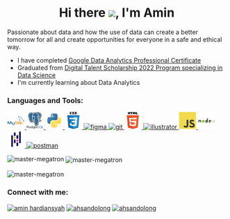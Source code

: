 <h1 align="center">Hi there <img src="https://github.com/TheDudeThatCode/TheDudeThatCode/blob/master/Assets/Hi.gif" width="30px">, I'm Amin </h1>

<p align="left">Passionate about data and how the use of data can create a better tomorrow for all and create opportunities for everyone in a safe and ethical way.</p>
<ul align="left">
  <li> I have completed <a href="https://www.coursera.org/account/accomplishments/specialization/certificate/MRGE3H2ERML5" target="_blank">Google Data Analytics Professional Certificate</a></li>
  <li>Graduated from <a href="https://digitalent.kominfo.go.id/cek-sertifikat?registrasi=149252928101-587" target="_blank">Digital Talent Scholarship 2022 Program specializing in Data Science</a></li>
  <li>I'm currently learning about Data Analytics</li>
</ul>

<h3 align="left">Languages and Tools:</h3>
<p align="left"> 
  <a href="https://www.mysql.com/" target="_blank" rel="noreferrer"> <img src="https://raw.githubusercontent.com/devicons/devicon/master/icons/mysql/mysql-original-wordmark.svg" alt="mysql" width="40" height="40"/> </a> 
  <a href="https://www.postgresql.org" target="_blank" rel="noreferrer"> <img src="https://raw.githubusercontent.com/devicons/devicon/master/icons/postgresql/postgresql-original-wordmark.svg" alt="postgresql" width="40" height="40"/> </a> 
  <a href="https://www.python.org" target="_blank" rel="noreferrer"> <img src="https://raw.githubusercontent.com/devicons/devicon/master/icons/python/python-original.svg" alt="python" width="40" height="40"/> </a> 
  <a href="https://www.w3schools.com/css/" target="_blank" rel="noreferrer"> <img src="https://raw.githubusercontent.com/devicons/devicon/master/icons/css3/css3-original-wordmark.svg" alt="css3" width="40" height="40"/> </a> 
  <a href="https://www.figma.com/" target="_blank" rel="noreferrer"> <img src="https://www.vectorlogo.zone/logos/figma/figma-icon.svg" alt="figma" width="40" height="40"/> </a> 
  <a href="https://git-scm.com/" target="_blank" rel="noreferrer"> <img src="https://www.vectorlogo.zone/logos/git-scm/git-scm-icon.svg" alt="git" width="40" height="40"/> </a> 
  <a href="https://www.w3.org/html/" target="_blank" rel="noreferrer"> <img src="https://raw.githubusercontent.com/devicons/devicon/master/icons/html5/html5-original-wordmark.svg" alt="html5" width="40" height="40"/> </a>
  <a href="https://www.adobe.com/in/products/illustrator.html" target="_blank" rel="noreferrer"> <img src="https://www.vectorlogo.zone/logos/adobe_illustrator/adobe_illustrator-icon.svg" alt="illustrator" width="40" height="40"/> </a>
  <a href="https://developer.mozilla.org/en-US/docs/Web/JavaScript" target="_blank" rel="noreferrer"> <img src="https://raw.githubusercontent.com/devicons/devicon/master/icons/javascript/javascript-original.svg" alt="javascript" width="40" height="40"/> </a>
  <a href="https://nodejs.org" target="_blank" rel="noreferrer"> <img src="https://raw.githubusercontent.com/devicons/devicon/master/icons/nodejs/nodejs-original-wordmark.svg" alt="nodejs" width="40" height="40"/> </a> 
  <a href="https://pandas.pydata.org/" target="_blank" rel="noreferrer"> <img src="https://raw.githubusercontent.com/devicons/devicon/2ae2a900d2f041da66e950e4d48052658d850630/icons/pandas/pandas-original.svg" alt="pandas" width="40" height="40"/> </a> 
  <a href="https://postman.com" target="_blank" rel="noreferrer"> <img src="https://www.vectorlogo.zone/logos/getpostman/getpostman-icon.svg" alt="postman" width="40" height="40"/> </a> </p>

<p>
  <img align="left" src="https://github-readme-stats.vercel.app/api/top-langs?username=master-megatron&show_icons=true&locale=en&layout=compact" alt="master-megatron"/>
</p>

<p>&nbsp;<img align="center" src="https://github-readme-stats.vercel.app/api?username=master-megatron&show_icons=true&locale=en" alt="master-megatron" /></p>

<p><img align="center" src="https://github-readme-streak-stats.herokuapp.com/?user=master-megatron&" alt="master-megatron" /></p>

<h3 align="left">Connect with me:</h3>
<p align="left">
<a href="https://linkedin.com/in/amin hardiansyah" target="blank"><img align="center" src="https://camo.githubusercontent.com/c8a9c5b414cd812ad6a97a46c29af67239ddaeae08c41724ff7d945fb4c047e5/68747470733a2f2f6564656e742e6769746875622e696f2f537570657254696e7949636f6e732f696d616765732f7376672f6c696e6b6564696e2e737667" alt="amin hardiansyah" height="30" width="40" /></a>
<a href="https://instagram.com/ahsandolong" target="blank"><img align="center" src="https://camo.githubusercontent.com/c9dacf0f25a1489fdbc6c0d2b41cda58b77fa210a13a886d6f99e027adfbd358/68747470733a2f2f6564656e742e6769746875622e696f2f537570657254696e7949636f6e732f696d616765732f7376672f696e7374616772616d2e737667" alt="ahsandolong" height="30" width="40" /></a>
 <a href="https://public.tableau.com/app/profile/amin.hardiansyah" target="blank"><img align="center" src="https://user-images.githubusercontent.com/18670428/67620073-ca558e00-f7fa-11e9-9ea2-ed3a80c59210.png" alt="ahsandolong" height="30" width="40" /></a>
</p>
